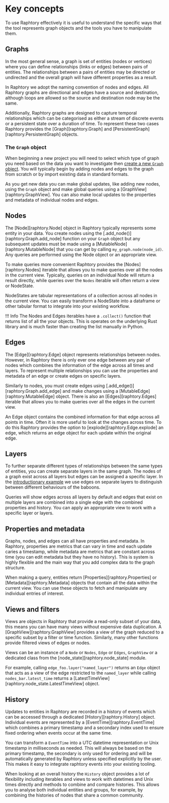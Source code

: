# Key concepts

To use Raphtory effectively it is useful to understand the specific ways that the tool represents graph objects and the tools you have to manipulate them.

## Graphs

In the most general sense, a graph is set of entities (nodes or vertices) where you can define relationships (links or edges) between pairs of entities. The relationships between a pairs of entities may be directed or undirected and the overall graph will have different properties as a result.

In Raphtory we adopt the naming convention of nodes and edges. All Raphtory graphs are directional and edges have a source and destination, although loops are allowed so the source and destination node may be the same.

Additionally, Raphtory graphs are designed to capture temporal relationships which can be categorised as either a stream of discrete events or a persistent state over a duration of time. To represent these two cases Raphtory provides the [Graph][raphtory.Graph] and [PersistentGraph][raphtory.PersistentGraph] objects.

### The `Graph` object

When beginning a new project you will need to select which type of graph you need based on the data you want to investigate then [create a new `Graph` object](../ingestion/1_intro.md). You will typically begin by adding nodes and edges to the graph from scratch or by import existing data in standard formats.

As you get new data you can make global updates, like adding new nodes, using the `Graph` object and make global queries using a [GraphView][raphtory.GraphView]. You can also make local updates to the properties and metadata of individual nodes and edges.

## Nodes

The [Node][raphtory.Node] object in Raphtory typically represents some entity in your data. You create nodes using the [.add_node()][raphtory.Graph.add_node] function on your `Graph` object but any subsequent updates must be made using a [MutableNode][raphtory.MutableNode] that you can get by calling `my_graph.node(node_id)`. Any queries are performed using the Node object or an appropriate view.

To make queries more convenient Raphtory provides the [Nodes][raphtory.Nodes] iterable that allows you to make queries over all the nodes in the current view. Typically, queries on an individual Node will return a result directly, while queries over the `Nodes` iterable will often return a view or NodeState.

NodeStates are tabular representations of a collection across all nodes in the current view. You can easily transform a NodeState into a dataframe or other tabular format to integrate into your existing workflow.

!!! Info
    The Nodes and Edges iterables have a `.collect()` function that returns list of all the your objects. This is operates on the underlying Rust library and is much faster than creating the list manually in Python.

## Edges

The [Edge][raphtory.Edge] object represents relationships between nodes. However, in Raphtory there is only ever one edge between any pair of nodes which combines the information of the edge across all times and layers. To represent multiple relationships you can use the properties and metadata of an edge or create edges on specific layers.

Similarly to nodes, you must create edges using [.add_edge()][raphtory.Graph.add_edge] and make changes using a [MutableEdge][raphtory.MutableEdge] object. There is also an [Edges][raphtory.Edges] iterable that allows you to make queries over all the edges in the current view.

An Edge object contains the combined information for that edge across all points in time. Often it is more useful to look at the changes across time. To do this Raphtory provides the option to [explode][raphtory.Edge.explode] an edge, which returns an edge object for each update within the original edge.

## Layers

To further separate different types of relationships between the same types of entities, you can create separate layers in the same graph. The nodes of a graph exist across all layers but edges can be assigned a specific layer. In the [introductionary example](1_intro.md) we use edges on separate layers to distinguish between different behaviours of the baboons.

Queries will show edges across all layers by default and edges that exist on multiple layers are combined into a single edge with the combined properties and history. You can apply an appropriate view to work with a specific layer or layers.

## Properties and metadata

Graphs, nodes, and edges can all have properties and metadata. In Raphtory, properties are metrics that can vary in time and each update caries a timestamp, while metadata are metrics that are constant across time (you can edit metadata but they have no history). This is system is highly flexible and the main way that you add complex data to the graph structure.

When making a query, entities return [Properties][raphtory.Properties] or [Metadata][raphtory.Metadata] objects that contain all the data within the current view. You can use these objects to fetch and manipulate any individual entries of interest.

## Views and filters

Views are objects in Raphtory that provide a read-only subset of your data, this means you can have many views without expensive data duplication. A [GraphView][raphtory.GraphView] provides a view of the graph reduced to a specific subset by a filter or time function. Similarly, many other functions provide filtered views of edges or nodes.

Views can be an instance of a `Node` or `Nodes`, `Edge` or `Edges`, `GraphView` or a dedicated class from the [node_state][raphtory.node_state] module.

For example, calling `edge_foo.layer("named_layer")` returns an `Edge` object that acts as a view of the edge restricted to the `named_layer` while calling `nodes_bar.latest_time` returns a [LatestTimeView][raphtory.node_state.LatestTimeView] object.

## History

Updates to entities in Raphtory are recorded in a history of events which can be accessed through a dedicated [History][raphtory.History] object. Individual events are represented by a [EventTime][raphtory.EventTime] which combines a primary timestamp and a secondary index used to ensure fixed ordering when events occur at the same time.

You can transform a `EventTime` into a UTC datetime representation or Unix timestamp in milliseconds as needed. This will always be based on the primary timestamp, the secondary is only used for ordering and will be automatically generated by Raphtory unless specified explicitly by the user. This makes it easy to integrate raphtory events into your existing tooling.

When looking at an overall history the `History` object provides a lot of flexibility including iterables and views to work with datetimes and Unix times directly and methods to combine and compare histories. This allows you to analyse both individual entities and groups, for example, by combining the histories of nodes that share a common community.
